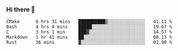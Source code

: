 ### Hi there 👋

<!--
**WShiBin/WShiBin** is a ✨ _special_ ✨ repository because its `README.md` (this file) appears on your GitHub profile.

Here are some ideas to get you started:

- 🔭 I’m currently working on ...
- 🌱 I’m currently learning ...
- 👯 I’m looking to collaborate on ...
- 🤔 I’m looking for help with ...
- 💬 Ask me about ...
- 📫 How to reach me: ...
- 😄 Pronouns: ...
- ⚡ Fun fact: ...
-->

<!--START_SECTION:waka-->
```text
CMake      8 hrs 31 mins   ██████████▒░░░░░░░░░░░░░░   41.11 % 
Bash       4 hrs 4 mins    █████░░░░░░░░░░░░░░░░░░░░   19.67 % 
C          3 hrs 1 min     ███▓░░░░░░░░░░░░░░░░░░░░░   14.57 % 
Markdown   1 hr 41 mins    ██░░░░░░░░░░░░░░░░░░░░░░░   08.13 % 
Rust       36 mins         ▓░░░░░░░░░░░░░░░░░░░░░░░░   02.90 % 
```
<!--END_SECTION:waka-->
